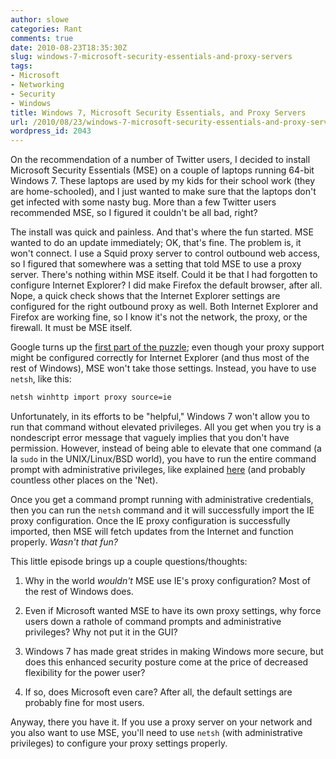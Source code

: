 ```yaml
---
author: slowe
categories: Rant
comments: true
date: 2010-08-23T18:35:30Z
slug: windows-7-microsoft-security-essentials-and-proxy-servers
tags:
- Microsoft
- Networking
- Security
- Windows
title: Windows 7, Microsoft Security Essentials, and Proxy Servers
url: /2010/08/23/windows-7-microsoft-security-essentials-and-proxy-servers/
wordpress_id: 2043
---
```


On the recommendation of a number of Twitter users, I decided to install Microsoft Security Essentials (MSE) on a couple of laptops running 64-bit Windows 7. These laptops are used by my kids for their school work (they are home-schooled), and I just wanted to make sure that the laptops don't get infected with some nasty bug. More than a few Twitter users recommended MSE, so I figured it couldn't be all bad, right?

The install was quick and painless. And that's where the fun started. MSE wanted to do an update immediately; OK, that's fine. The problem is, it won't connect. I use a Squid proxy server to control outbound web access, so I figured that somewhere was a setting that told MSE to use a proxy server. There's nothing within MSE itself. Could it be that I had forgotten to configure Internet Explorer? I did make Firefox the default browser, after all. Nope, a quick check shows that the Internet Explorer settings are configured for the right outbound proxy as well. Both Internet Explorer and Firefox are working fine, so I know it's not the network, the proxy, or the firewall. It must be MSE itself.

Google turns up the [first part of the puzzle](http://all-things-pure.blogspot.com/2009/10/microsoft-security-essentials-network.html); even though your proxy support might be configured correctly for Internet Explorer (and thus most of the rest of Windows), MSE won't take those settings. Instead, you have to use `netsh`, like this:

```bash
netsh winhttp import proxy source=ie
```

Unfortunately, in its efforts to be "helpful," Windows 7 won't allow you to run that command without elevated privileges. All you get when you try is a nondescript error message that vaguely implies that you don't have permission. However, instead of being able to elevate that one command (a la `sudo` in the UNIX/Linux/BSD world), you have to run the entire command prompt with administrative privileges, like explained [here](http://www.blogsdna.com/2168/windows-7-how-to-open-elevated-command-prompt-with-administrator-privileges.htm) (and probably countless other places on the 'Net).

Once you get a command prompt running with administrative credentials, then you can run the `netsh` command and it will successfully import the IE proxy configuration. Once the IE proxy configuration is successfully imported, then MSE will fetch updates from the Internet and function properly. _Wasn't that fun?_

This little episode brings up a couple questions/thoughts:

1. Why in the world _wouldn't_ MSE use IE's proxy configuration? Most of the rest of Windows does.

2. Even if Microsoft wanted MSE to have its own proxy settings, why force users down a rathole of command prompts and administrative privileges? Why not put it in the GUI?

3. Windows 7 has made great strides in making Windows more secure, but does this enhanced security posture come at the price of decreased flexibility for the power user?

4. If so, does Microsoft even care? After all, the default settings are probably fine for most users.

Anyway, there you have it. If you use a proxy server on your network and you also want to use MSE, you'll need to use `netsh` (with administrative privileges) to configure your proxy settings properly.
